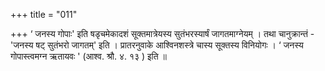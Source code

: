 +++
title = "011"

+++
‘ जनस्य गोपाः' इति षडृचमेकादशं सूक्तमात्रेयस्य सुतंभरस्यार्षं जागतमाग्नेयम् । तथा चानुक्रान्तं - 'जनस्य षट् सुतंभरो जागतम्' इति । प्रातरनुवाके आश्विनशस्त्रे चास्य सूक्तस्य विनियोगः ।  ‘ जनस्य गोपास्त्वमग्न ऋतायवः ' (आश्व. श्रौ. ४. १३ ) इति ॥